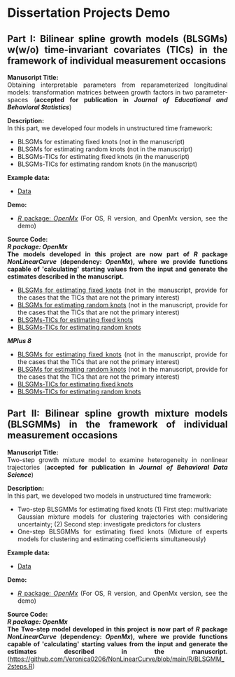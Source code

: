 <div align = "justify">
  
# Dissertation Projects Demo

## Part I: Bilinear spline growth models (BLSGMs) w(w/o) time-invariant covariates (TICs) in the framework of individual measurement occasions
**Manuscript Title:** <br>
Obtaining interpretable parameters from reparameterized longitudinal models: transformation matrices between growth factors in two parameter-spaces (**accepted for publication in *Journal of Educational and Behavioral Statistics***)

**Description:** <br>
In this part, we developed four models in unstructured time framework:
- BLSGMs for estimating fixed knots (not in the manuscript)
- BLSGMs for estimating random knots (not in the manuscript)
- BLSGMs-TICs for estimating fixed knots (in the manuscript)
- BLSGMs-TICs for estimating random knots (in the manuscript)

**Example data:**
- [Data](https://github.com/Veronica0206/Dissertation_projects/tree/master/Part1/Data/BLS_dat.RData)

**Demo:** 
- [*R* package: *OpenMx*](https://github.com/Veronica0206/Dissertation_projects/tree/master/Part1/OpenMx/OpenMx_demo.md)
(For OS, R version, and OpenMx version, see the demo)

**Source Code:** <br>
***R package: OpenMx*** <br>
**The models developed in this project are now part of *R* package *NonLinearCurve* (dependency: *OpenMx*), where we provide functions capable of 'calculating' starting values from the input and generate the estimates described in the manuscript.**
- [BLSGMs for estimating fixed knots](https://github.com/Veronica0206/NonLinearCurve/blob/main/R/BLSGM_fixed.R) (not in the manuscript, provide for the cases that the TICs that are not the primary interest)
- [BLSGMs for estimating random knots](https://github.com/Veronica0206/NonLinearCurve/blob/main/R/BLSGM_random.R) (not in the manuscript, provide for the cases that the TICs that are not the primary interest)
- [BLSGMs-TICs for estimating fixed knots](https://github.com/Veronica0206/NonLinearCurve/blob/main/R/BLSGM_TIC_fixed.R)
- [BLSGMs-TICs for estimating random knots](https://github.com/Veronica0206/NonLinearCurve/blob/main/R/BLSGM_TIC_random.R)

***MPlus 8*** <br>
- [BLSGMs for estimating fixed knots](https://github.com/Veronica0206/Dissertation_projects/blob/master/Part%201/MPlus8_P1/BLSGM_Unknown%20Fixed%20Knot.inp) (not in the manuscript, provide for the cases that the TICs that are not the primary interest)
- [BLSGMs for estimating random knots](https://github.com/Veronica0206/Dissertation_projects/blob/master/Part%201/MPlus8_P1/BLSGM_Unknown%20Random%20Knot.inp) (not in the manuscript, provide for the cases that the TICs that are not the primary interest)
- [BLSGMs-TICs for estimating fixed knots](https://github.com/Veronica0206/Dissertation_projects/blob/master/Part%201/MPlus8_P1/BLSGM_TIC_Unknown%20Fixed%20Knot.inp)
- [BLSGMs-TICs for estimating random knots](https://github.com/Veronica0206/Dissertation_projects/blob/master/Part%201/MPlus8_P1/BLSGM_TIC_Unknown%20Random%20Knot.inp)

## Part II: Bilinear spline growth mixture models (BLSGMMs) in the framework of individual measurement occasions
**Manuscript Title:** <br>
Two-step growth mixture model to examine heterogeneity in nonlinear trajectories (**accepted for publication in *Journal of Behavioral Data Science***)

**Description:** <br> 
In this part, we developed two models in unstructured time framework:
- Two-step BLSGMMs for estimating fixed knots
(1) First step: multivariate Gaussian mixture models for clustering trajectories with considering uncertainty;
(2) Second step: investigate predictors for clusters
- One-step BLSGMMs for estimating fixed knots (Mixture of experts models for clustering and estimating coefficients simultaneously)

**Example data:**
- [Data](https://github.com/Veronica0206/NonLinearCurve/blob/main/data/BLSGM_uni_sub_dat.RData)

**Demo:** 
- [*R* package: *OpenMx*](https://github.com/Veronica0206/Dissertation_projects/blob/master/Part%202/OpenMx_P2/OpenMx_demo.md)
(For OS, R version, and OpenMx version, see the demo)
  
**Source Code:** <br>
***R package: OpenMx*** <br>
**The Two-step model developed in this project is now part of *R* package *NonLinearCurve* (dependency: *OpenMx*), where we provide functions capable of 'calculating' starting values from the input and generate the estimates described in the manuscript.**
(https://github.com/Veronica0206/NonLinearCurve/blob/main/R/BLSGMM_2steps.R)  

 
</div>

